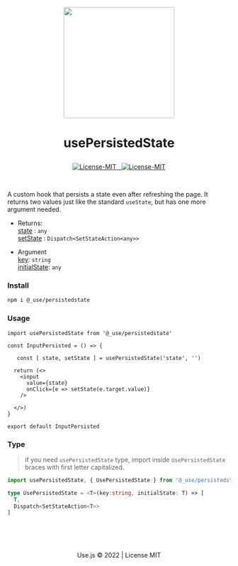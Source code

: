 
 <p align="center"><img width="250" src="https://usejs.github.io/.github/public/Use.transparent.png"/></p>


# <p align="center">usePersistedState</p>
<p align="center">
<a href="#details">
<img src="https://img.shields.io/badge/License-MIT-319046?" alt="License-MIT"/>&nbsp;&nbsp;
<img src="https://img.shields.io/badge/npm-0.1.0-319046?" alt="License-MIT"/></a>


</p>

<br/>

A custom hook that persists a state even after refreshing the page. It returns two values just like the standard `useState`, but has one more argument needed.

- Returns:<br/>
  [state](#state) : `any`<br/>
  [setState](#setstate) : `Dispatch<SetStateAction<any>>`<br/>

- Argument<br/>
  [key](#key): `string`<br/>
  [initialState](#initialState): `any`<br/>

### Install
```bash 
npm i @_use/persistedstate
```

### Usage

```tsx 
import usePersistedState from '@_use/persistedstate'

const InputPersisted = () => {

   const [ state, setState ] = usePersistedState('state', '')

  return (<>
    <input 
      value={state}
      onClick={e => setState(e.target.value)}  
    />
     
  </>)
}

export default InputPersisted
```

### Type
> if you need `usePersistedState` type, import inside `UsePersistedState` braces with first letter capitalized.
```ts
import usePersistedState, { UsePersistedState } from '@_use/persistedstate'
```

```ts
type UsePersistedState = <T>(key:string, initialState: T) => [
  T,
  Dispatch<SetStateAction<T>>
]
```

<br/>
<br/>
<br/>

<p align="center">Use.js &copy; 2022 | License MIT</p>